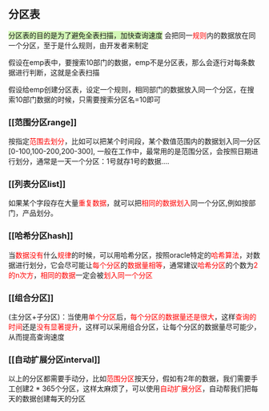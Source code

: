 ## 分区表
<span style="background:#d3f8b6">分区表的目的是为了避免全表扫描，加快查询速度</span>
会把同一<font color="#ff0000">规则</font>内的数据放在同一个分区，至于是什么规则，由开发者来制定

假设在emp表中，要搜索10部门的数据，emp不是分区表，那么会逐行对每条数据进行判断，这就是全表扫描

假设给emp创建分区表，设定一个规则，相同部门的数据放入同一个分区，在搜索10部门数据的时候，只需要搜索分区名=10即可

### [[范围分区range]]
按指定<font color="#ff0000">范围去划分</font>，比如可以把某个时间段，某个数值范围内的数据划入同一分区[0-100,100-200,200-300],  一般在工作中，最常用的是范围分区，会按照日期进行划分，通常是一天一个分区：1号就存1号的数据....
### [[列表分区list]]
如果某个字段存在大量<font color="#ff0000">重复数据</font>，就可以把<font color="#ff0000">相同的数据划入</font>同一个分区,例如按部门，产品划分。
### [[哈希分区hash]]
当<font color="#ff0000">数据没有</font>什么<font color="#ff0000">规律</font>的时候，可以用哈希分区，按照oracle特定的<font color="#ff0000">哈希算法</font>，对数据进行划分，它会尽可能让<font color="#ff0000">每个分区</font>的<font color="#ff0000">数据量相等</font>，通常建议<font color="#ff0000">哈希分区</font>的个数为<font color="#ff0000">2的n次方</font>，<font color="#ff0000">相同的数据</font>一定会被<font color="#ff0000">划入同一个分区</font>

### [[组合分区]]
(主分区+子分区)：当使用<font color="#ff0000">单个分区</font>后，<font color="#ff0000">每个分区的数据量还是很大</font>，这样<font color="#ff0000">查询的时间</font>还是<font color="#ff0000">没有显著提升</font>，这样可以采用组合分区，让每个分区的数据量尽可能少，从而提高查询速度

### [[自动扩展分区interval]]
以上的分区都需要手动分，比如<font color="#ff0000">范围分区</font>按天分，假如有2年的数据，我们需要手工创建2 * 365个分区，这样太麻烦了，可以使用<font color="#ff0000">自动扩展分区</font>，自动帮我们把每天的数据创建每天的分区
